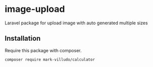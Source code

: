 # image-upload
Laravel package for upload image with auto generated multiple sizes

## Installation

Require this package with composer.

```shell
composer require mark-villudo/calculator
```
